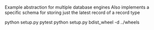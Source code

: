 Example abstraction for multiple database engines
Also implements a specific schema for storing just the latest record of a record type

python setup.py pytest
python setup.py bdist_wheel -d ../wheels